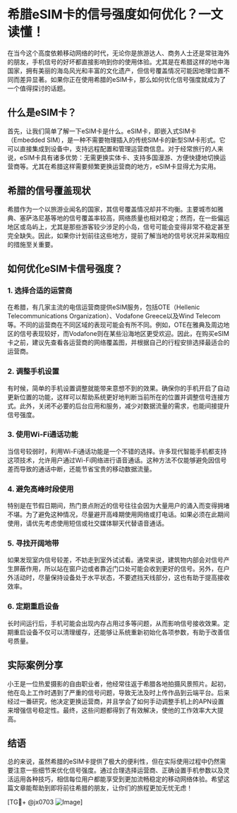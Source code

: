 # 希腊eSIM卡的信号强度如何优化？一文读懂！

在当今这个高度依赖移动网络的时代，无论你是旅游达人、商务人士还是常驻海外的朋友，手机信号的好坏都直接影响到你的使用体验。尤其是在希腊这样的地中海国家，拥有美丽的海岛风光和丰富的文化遗产，但信号覆盖情况可能因地理位置不同而差异显著。如果你正在使用希腊的eSIM卡，那么如何优化信号强度就成为了一个值得探讨的话题。

## 什么是eSIM卡？

首先，让我们简单了解一下eSIM卡是什么。eSIM卡，即嵌入式SIM卡（Embedded SIM），是一种不需要物理插入的传统SIM卡的新型SIM卡形式。它可以直接集成到设备中，支持远程配置和管理运营商信息。对于经常旅行的人来说，eSIM卡具有诸多优势：无需更换实体卡、支持多国漫游、方便快捷地切换运营商等。尤其在希腊这样需要频繁更换运营商的地方，eSIM卡显得尤为实用。

## 希腊的信号覆盖现状

希腊作为一个以旅游业闻名的国家，其信号覆盖情况却并不均衡。主要城市如雅典、塞萨洛尼基等地的信号覆盖率较高，网络质量也相对稳定；然而，在一些偏远地区或岛屿上，尤其是那些游客较少涉足的小岛，信号可能会变得非常不稳定甚至完全缺失。因此，如果你计划前往这些地方，提前了解当地的信号状况并采取相应的措施至关重要。

## 如何优化eSIM卡信号强度？

### 1. 选择合适的运营商

在希腊，有几家主流的电信运营商提供eSIM服务，包括OTE（Hellenic Telecommunications Organization）、Vodafone Greece以及Wind Telecom等。不同的运营商在不同区域的表现可能会有所不同。例如，OTE在雅典及周边地区的信号表现较好，而Vodafone则在某些沿海地区更受欢迎。因此，在购买eSIM卡之前，建议先查看各运营商的网络覆盖图，并根据自己的行程安排选择最适合的运营商。

### 2. 调整手机设置

有时候，简单的手机设置调整就能带来意想不到的效果。确保你的手机开启了自动更新位置的功能，这样可以帮助系统更好地判断当前所在的位置并调整信号连接方式。此外，关闭不必要的后台应用和服务，减少对数据流量的需求，也能间接提升信号强度。

### 3. 使用Wi-Fi通话功能

当信号较弱时，利用Wi-Fi通话功能是一个不错的选择。许多现代智能手机都支持这项技术，允许用户通过Wi-Fi网络进行语音通话。这种方法不仅能够避免因信号差而导致的通话中断，还能节省宝贵的移动数据流量。

### 4. 避免高峰时段使用

特别是在节假日期间，热门景点附近的信号往往会因为大量用户的涌入而变得拥堵不堪。为了避免这种情况，尽量避开高峰期使用网络或打电话。如果必须在此期间使用，请优先考虑使用短信或社交媒体聊天代替语音通话。

### 5. 寻找开阔地带

如果发现室内信号较差，不妨走到室外试试看。通常来说，建筑物内部会对信号产生屏蔽作用，所以站在窗户边或者靠近门口处可能会收到更好的信号。另外，在户外活动时，尽量保持设备处于水平状态，不要遮挡天线部分，这也有助于提高接收效率。

### 6. 定期重启设备

长时间运行后，手机可能会出现内存占用过多等问题，从而影响信号接收效果。定期重启设备不仅可以清理缓存，还能够让系统重新初始化各项参数，有助于改善信号质量。

## 实际案例分享

小王是一位热爱摄影的自由职业者，他经常往返于希腊各地拍摄风景照片。起初，他在岛上工作时遇到了严重的信号问题，导致无法及时上传作品到云端平台。后来经过一番研究，他决定更换运营商，并且学会了如何手动调整手机上的APN设置来增强信号稳定性。最终，这些问题都得到了有效解决，使他的工作效率大大提高。

## 结语

总的来说，虽然希腊的eSIM卡提供了极大的便利性，但在实际使用过程中仍然需要注意一些细节来优化信号强度。通过合理选择运营商、正确设置手机参数以及灵活运用各种技巧，相信每位用户都能享受到更加流畅稳定的移动网络体验。希望这篇文章能帮助到即将前往希腊的朋友，让你们的旅程更加无忧无虑！

[TG💪+ @jx0703 ![Image](https://github.com/user-attachments/assets/dbca1d08-cadb-493c-b0ec-ad6f7a83f270)]